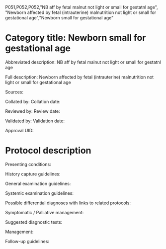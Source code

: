P051,P052,P052,"NB aff by fetal malnut not light or small for gestatnl age", "Newborn affected by fetal (intrauterine) malnutrition not light or small for gestational age","Newborn small for gestational age"
# Category title: Newborn small for gestational age

Abbreviated description: NB aff by fetal malnut not light or small for gestatnl age

Full description: Newborn affected by fetal (intrauterine) malnutrition not light or small for gestational age

Sources:

Collated by:
Collation date:

Reviewed by:
Review date:

Validated by:
Validation date:

Approval UID:

# Protocol description

Presenting conditions:

History capture guidelines:

General examination guidelines:

Systemic examination guidelines:

Possible differential diagnoses with links to related protocols:

Symptomatic / Palliative management:

Suggested diagnostic tests:

Management:

Follow-up guidelines:
